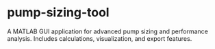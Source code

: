 # pump-sizing-tool
A MATLAB GUI application for advanced pump sizing and performance analysis. Includes calculations, visualization, and export features.
